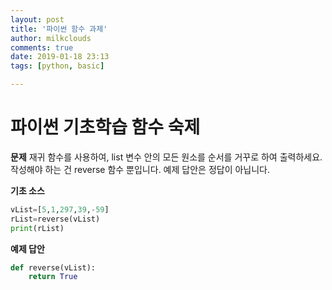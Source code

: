 ```yaml
---
layout: post
title: '파이썬 함수 과제'
author: milkclouds
comments: true
date: 2019-01-18 23:13
tags: [python, basic]

---
```



# 파이썬 기초학습 함수 숙제

**문제**
재귀 함수를 사용하여, list 변수 안의 모든 원소를 순서를 거꾸로 하여 출력하세요.
작성해야 하는 건 reverse 함수 뿐입니다. 예제 답안은 정답이 아닙니다.

**기초 소스**
```python
vList=[5,1,297,39,-59]
rList=reverse(vList)
print(rList)
```

**예제 답안**
```python
def reverse(vList):
	return True
```